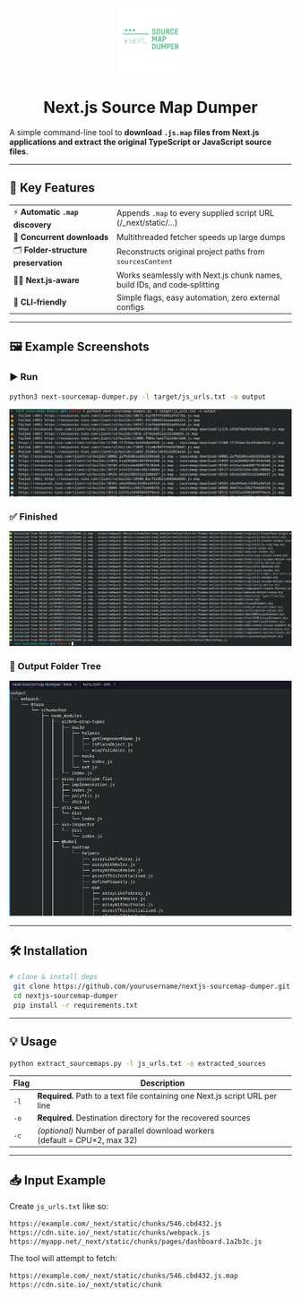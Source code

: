<p align="center">
  <img src="image/logo.png" width="120" alt="Next.js logo" />
</p>

<h1 align="center">Next.js Source Map Dumper</h1>

A simple command-line tool to **download `.js.map` files from Next.js applications and extract the original TypeScript or JavaScript source files**.

---

## 🚀 Key Features

|                                      |                                                                          |
| ------------------------------------ | ------------------------------------------------------------------------ |
| ⚡ **Automatic `.map` discovery**     | Appends `.map` to every supplied script URL (/\_next/static/…)           |
| 🚄 **Concurrent downloads**          | Multithreaded fetcher speeds up large dumps                              |
| 🗂 **Folder‑structure preservation** | Reconstructs original project paths from `sourcesContent`                |
| 🧑‍💻 **Next.js‑aware**              | Works seamlessly with Next.js chunk names, build IDs, and code‑splitting |
| 🔌 **CLI‑friendly**                  | Simple flags, easy automation, zero external configs                     |

---

## 🖼 Example Screenshots

### ▶️ Run

```bash
python3 next-sourcemap-dumper.py -l target/js_urls.txt -o output
```

<p align="center">
  <img src="image/run.png" width="700" alt="Running the script" />
</p>

### ✅ Finished

<p align="center">
  <img src="image/finish.png" width="700" alt="Finished output" />
</p>

### 📁 Output Folder Tree

<p align="center">
  <img src="image/tree-output.png" width="600" alt="Tree view of output" />
</p>

---

## 🛠 Installation

```bash
# clone & install deps
 git clone https://github.com/yourusername/nextjs-sourcemap-dumper.git
 cd nextjs-sourcemap-dumper
 pip install -r requirements.txt
```

---

## 💡 Usage

```bash
python extract_sourcemaps.py -l js_urls.txt -o extracted_sources
```

| Flag | Description                                                                  |
| ---- | ---------------------------------------------------------------------------- |
| `-l` | **Required.** Path to a text file containing one Next.js script URL per line |
| `-o` | **Required.** Destination directory for the recovered sources                |
| `-c` | *(optional)* Number of parallel download workers (default = CPU×2, max 32)   |

---

## 📥 Input Example

Create `js_urls.txt` like so:

```
https://example.com/_next/static/chunks/546.cbd432.js
https://cdn.site.io/_next/static/chunks/webpack.js
https://myapp.net/_next/static/chunks/pages/dashboard.1a2b3c.js
```

The tool will attempt to fetch:

```
https://example.com/_next/static/chunks/546.cbd432.js.map
https://cdn.site.io/_next/static/chunk
```
